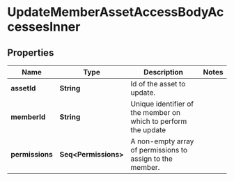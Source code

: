 

# UpdateMemberAssetAccessBodyAccessesInner


## Properties

Name | Type | Description | Notes
------------ | ------------- | ------------- | -------------
**assetId** | **String** | Id of the asset to update. | 
**memberId** | **String** | Unique identifier of the member on which to perform the update | 
**permissions** | **Seq&lt;Permissions&gt;** | A non-empty array of permissions to assign to the member. | 



